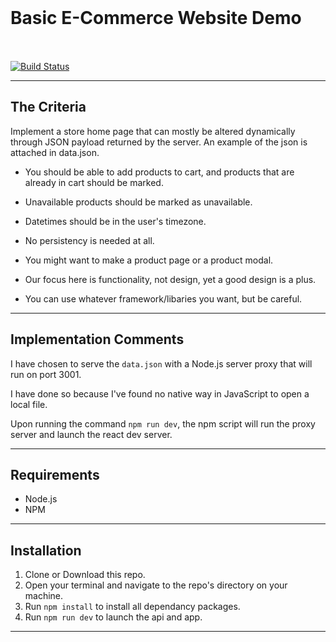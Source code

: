 
<h1 style="line-height:100px">
    Basic E-Commerce Website Demo
</h1>

[![Build Status](https://travis-ci.org/yazanalbaiz/e-commerce-demo.svg?branch=master)](https://travis-ci.org/yazanalbaiz/e-commerce-demo)

---

## The Criteria

Implement a store home page that can mostly be altered dynamically through JSON payload
returned by the server. An example of the json is attached in data.json.
* You should be able to add products to cart, and products that are already in cart should be
marked.

* Unavailable products should be marked as unavailable.
  
* Datetimes should be in the user's timezone.

* No persistency is needed at all.

* You might want to make a product page or a product modal.

* Our focus here is functionality, not design, yet a good design is a plus.

* You can use whatever framework/libaries you want, but be careful.

---

## Implementation Comments

I have chosen to serve the `data.json` with a Node.js server proxy that will run on port 3001.

I have done so because I've found no native way in JavaScript to open a local file.

Upon running the command `npm run dev`, the npm script will run the proxy server and launch the react dev server.

---

## Requirements

- Node.js
- NPM
<!-- - A browser extension that allows CORS, such as:
  - [Allow-Control-Allow-Origin](https://chrome.google.com/webstore/detail/allow-control-allow-origi/nlfbmbojpeacfghkpbjhddihlkkiljbi?hl=en)
  - [Allow CORS](https://chrome.google.com/webstore/detail/allow-cors-access-control/lhobafahddgcelffkeicbaginigeejlf?hl=en) -->

---

## Installation
<!-- 2.  Make sure you have installed a CORS extension. -->

1.  Clone or Download this repo.
2.  Open your terminal and navigate to the repo's directory on your machine.
3.  Run `npm install` to install all dependancy packages.
4.  Run `npm run dev` to launch the api and app.

---
